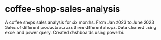 # coffee-shop-sales-analysis
A coffee shops sales analysis for six months. 
From Jan 2023 to June 2023
Sales of different products across three different shops.
Data cleaned using excel and power query.
Created dashboards using powerbi.
